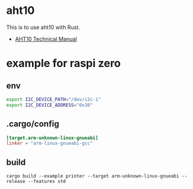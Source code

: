 # aht10

This is to use aht10 with Rust.

- [AHT10 Technical Manual](https://server4.eca.ir/eshop/AHT10/Aosong_AHT10_en_draft_0c.pdf)

# example for raspi zero

## env

```sh
export I2C_DEVICE_PATH="/dev/i2c-1"
export I2C_DEVICE_ADDRESS="0x38"
```

## .cargo/config

```toml
[target.arm-unknown-linux-gnueabi]
linker = "arm-linux-gnueabi-gcc"
```

## build

```shell
cargo build --example printer --target arm-unknown-linux-gnueabi --release --features std
```

